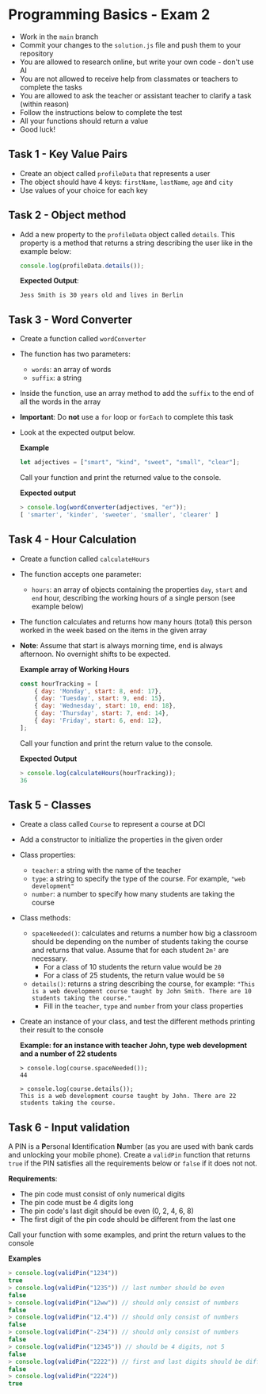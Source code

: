 # Programming Basics - Exam 2

- Work in the `main` branch
- Commit your changes to the `solution.js` file and push them to your repository
- You are allowed to research online, but write your own code - don't use AI
- You are not allowed to receive help from classmates or teachers to complete the tasks
- You are allowed to ask the teacher or assistant teacher to clarify a task (within reason)
- Follow the instructions below to complete the test
- All your functions should return a value
- Good luck!

## Task 1 - Key Value Pairs

- Create an object called `profileData` that represents a user
- The object should have 4 keys: `firstName`, `lastName`, `age` and `city`
- Use values of your choice for each key

## Task 2 - Object method

- Add a new property to the `profileData` object called `details`. This property is a method that returns a string describing the user like in the example below:

    ```javascript
    console.log(profileData.details());
    ```

    **Expected Output**:
    ```plaintext
    Jess Smith is 30 years old and lives in Berlin
    ```

## Task 3 - Word Converter

- Create a function called `wordConverter`
- The function has two parameters:
    - `words`: an array of words 
    - `suffix`: a string
- Inside the function, use an array method to add the `suffix` to the end of all the words in the array
- **Important**: Do **not** use a `for` loop or `forEach` to complete this task
- Look at the expected output below. 

    **Example**
    ```javascript
    let adjectives = ["smart", "kind", "sweet", "small", "clear"];
    ```
    Call your function and print the returned value to the console.

    **Expected output**
    ```javascript
    > console.log(wordConverter(adjectives, "er"));
    [ 'smarter', 'kinder', 'sweeter', 'smaller', 'clearer' ]
    ```

## Task 4 - Hour Calculation

- Create a function called `calculateHours`
- The function accepts one parameter:
    - `hours`: an array of objects containing the properties `day`, `start` and `end` hour, describing the working hours of a single person (see example below)
- The function calculates and returns how many hours (total) this person worked in the week based on the items in the given array
- **Note**: Assume that start is always morning time, end is always afternoon. No overnight shifts to be expected.

    **Example array of Working Hours**
    ```javascript
    const hourTracking = [
        { day: 'Monday', start: 8, end: 17},
        { day: 'Tuesday', start: 9, end: 15},
        { day: 'Wednesday', start: 10, end: 18},
        { day: 'Thursday', start: 7, end: 14},
        { day: 'Friday', start: 6, end: 12},
    ];
    ```
    Call your function and print the return value to the console.

    **Expected Output**
    ```javascript
    > console.log(calculateHours(hourTracking));
    36
    ```

## Task 5 - Classes

- Create a class called `Course` to represent a course at DCI
- Add a constructor to initialize the properties in the given order
- Class properties:
    - `teacher`: a string with the name of the teacher
    - `type`: a string to specify the type of the course. For example, `"web development"`
    - `number`: a number to specify how many students are taking the course
- Class methods:
    - `spaceNeeded()`: calculates and returns a number how big a classroom should be depending on the number of students taking the course and returns that value. Assume that for each student `2m²` are necessary.
        - For a class of 10 students the return value would be `20`
        - For a class of 25 students, the return value would be `50`
    - `details()`: returns a string describing the course, for example: `"This is a web development course taught by John Smith. There are 10 students taking the course."` 
        - Fill in the `teacher`, `type` and `number` from your class properties

- Create an instance of your class, and test the different methods printing their result to the console

    **Example: for an instance with teacher John, type web development and a number of 22 students**
    ```plaintext
    > console.log(course.spaceNeeded());
    44

    > console.log(course.details());
    This is a web development course taught by John. There are 22 students taking the course.
    ```

## Task 6 - Input validation

A PIN is a **P**ersonal **I**dentification **N**umber (as you are used with bank cards and unlocking your mobile phone). Create a `validPin` function that returns `true` if the PIN satisfies all the requirements below or `false` if it does not not.

**Requirements**:
- The pin code must consist of only numerical digits
- The pin code must be 4 digits long
- The pin code's last digit should be even (0, 2, 4, 6, 8)
- The first digit of the pin code should be different from the last one

Call your function with some examples, and print the return values to the console

**Examples**
```javascript
> console.log(validPin("1234"))
true
> console.log(validPin("1235")) // last number should be even
false 
> console.log(validPin("12ww")) // should only consist of numbers
false 
> console.log(validPin("12.4")) // should only consist of numbers
false
> console.log(validPin("-234")) // should only consist of numbers
false
> console.log(validPin("12345")) // should be 4 digits, not 5
false 
> console.log(validPin("2222")) // first and last digits should be different
false 
> console.log(validPin("2224"))
true
```